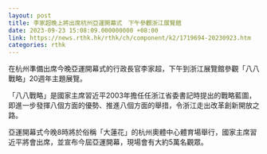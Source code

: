 ```yaml
---
layout: post
title: 李家超晚上將出席杭州亞運開幕式　下午參觀浙江展覽館
date: 2023-09-23 15:08:09.000000000 +08:00
link: https://news.rthk.hk/rthk/ch/component/k2/1719694-20230923.htm
categories: rthk
---
```


在杭州準備出席今晚亞運開幕式的行政長官李家超，下午到浙江展覽館參觀「八八戰略」20週年主題展覽。

「八八戰略」是國家主席習近平2003年擔任任浙江省委書記時提出的戰略藍圖，即進一步發揮八個方面的優勢、推進八個方面的舉措，令浙江走出改革創新開放之路。

亞運開幕式今晚8時將於俗稱「大蓮花」的杭州奧體中心體育場舉行，國家主席習近平將會出席，並宣布今屆亞運開幕，現場會有大約5萬名觀眾。
